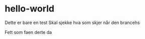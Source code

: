 # hello-world
Dette er bare en test
Skal sjekke hva som skjer når den brancehs


Fett som faen derte da
